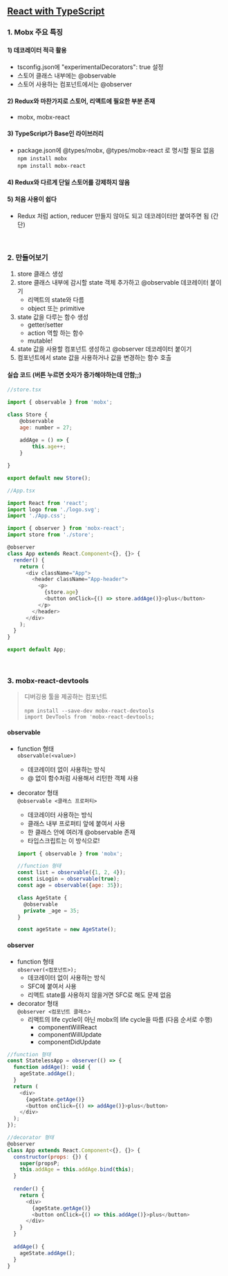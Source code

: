 ## [React with TypeScript](https://www.inflearn.com/course/react-with-typescript/dashboard)
### 1. Mobx 주요 특징
#### 1) 데코레이터 적극 활용
- tsconfig.json에 "experimentalDecorators": true 설정
- 스토어 클래스 내부에는 @observable
- 스토어 사용하는 컴포넌트에서는 @observer
#### 2) Redux와 마찬가지로 스토어, 리액트에 필요한 부분 존재
- mobx, mobx-react
#### 3) TypeScript가 Base인 라이브러리
- package.json에 @types/mobx, @types/mobx-react 로 명시할 필요 없음   
  ``npm install mobx``   
  ``npm install mobx-react``
#### 4) Redux와 다르게 단일 스토어를 강제하지 않음
#### 5) 처음 사용이 쉽다
- Redux 처럼 action, reducer 만들지 않아도 되고 데코레이터만 붙여주면 됨 (간단)

</br>

### 2. 만들어보기
1. store 클래스 생성
2. store 클래스 내부에 감시할 state 객체 추가하고 @observable 데코레이터 붙이기
    - 리액트의 state와 다름
    - object 또는 primitive
3. state 값을 다루는 함수 생성
   - getter/setter
   - action 역할 하는 함수
    - mutable!
4. state 값을 사용할 컴포넌트 생성하고 @observer 데코레이터 붙이기
5. 컴포넌트에서 state 값을 사용하거나 값을 변경하는 함수 호출 

#### 실습 코드 (버튼 누르면 숫자가 증가해야하는데 안함;;)
```js
//store.tsx

import { observable } from 'mobx';

class Store {
    @observable
    age: number = 27;
    
    addAge = () => {
        this.age++;
    }

}

export default new Store();
```
```js
//App.tsx

import React from 'react';
import logo from './logo.svg';
import './App.css';

import { observer } from 'mobx-react';
import store from './store';

@observer 
class App extends React.Component<{}, {}> {
  render() {
    return (
      <div className="App">
        <header className="App-header">
          <p>
            {store.age}
            <button onClick={() => store.addAge()}>plus</button>
          </p>
        </header>
      </div>
    );
  }
}

export default App;
```

</br>

### 3. mobx-react-devtools
> 디버깅용 툴을 제공하는 컴포넌트
> </br>   
>  ``npm install --save-dev mobx-react-devtools``   
>  ``import DevTools from 'mobx-react-devtools;``   

#### observable
- function 형태   
  ``observable(<value>)``
  - 데코레이터 없이 사용하는 방식
  - @ 없이 함수처럼 사용해서 리턴한 객체 사용
- decorator 형태   
  ``@observable <클래스 프로퍼티>``
  - 데코레이터 사용하는 방식
  - 클래스 내부 프로퍼티 앞에 붙여서 사용
  - 한 클래스 안에 여러개 @observable 존재
  - 타입스크립트는 이 방식으로!
  
  ```js
  import { observable } from 'mobx';
  
  //function 형태
  const list = observable({1, 2, 4});
  const isLogin = observable(true);
  const age = observable({age: 35});
  
  class AgeState {
    @observable
    private _age = 35;
  }
  
  const ageState = new AgeState();
  ```
  
#### observer
- function 형태   
  ``observer(<컴포넌트>);``
  - 데코레이터 없이 사용하는 방식
  - SFC에 붙여서 사용
  - 리액트 state를 사용하지 않을거면 SFC로 해도 문제 없음
- decorator 형태   
  ``@observer <컴포넌트 클래스>``
  - 리액트의 life cycle이 아닌 mobx의 life cycle을 따름 (다음 순서로 수행)
    - componentWillReact
    - componentWillUpdate
    - componentDidUpdate
  
```js
//function 형태
const StatelessApp = observer(() => {
  function addAge(): void {
    ageState.addAge();
  }
  return (
    <div>
      {ageState.getAge()}
      <button onClick={() => addAge()}>plus</button>
    </div>
  );
});

//decorator 형태
@observer
class App extends React.Component<{}, {}> {
  constructor(props: {}) {
    super(propsP;
    this.addAge = this.addAge.bind(this);
  }
  
  render() {
    return {
      <div>
        {ageState.getAge()}
        <button onClick={() => this.addAge()}>plus</button>
      </div>
    }
  }
  
  addAge() {
    ageState.addAge();
  }
}
```
